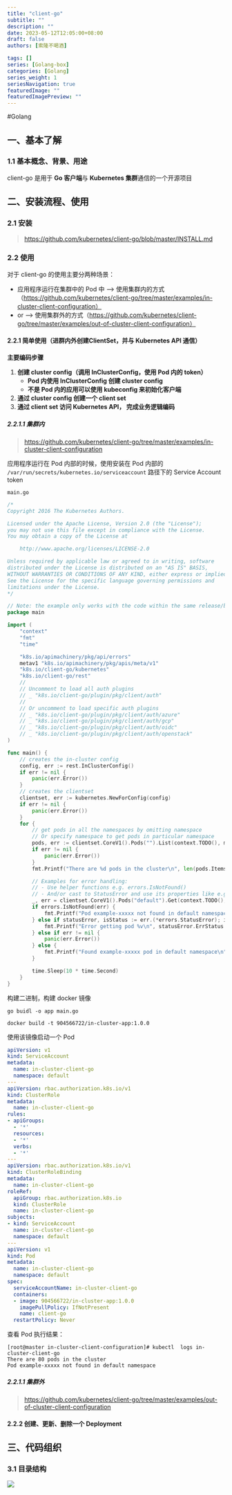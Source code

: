 ```yaml
---
title: "client-go"
subtitle: ""
description: ""
date: 2023-05-12T12:05:00+08:00
draft: false
authors: [索隆不喝酒]

tags: []
series: [Golang-box]
categories: [Golang]
series_weight: 1
seriesNavigation: true
featuredImage: ""
featuredImagePreview: ""
---
```

<!--more-->
#Golang 

## 一、基本了解

### 1.1 基本概念、背景、用途

client-go 是用于 **Go 客户端**与 **Kubernetes 集群**通信的一个开源项目

## 二、安装流程、使用

### 2.1 安装

> https://github.com/kubernetes/client-go/blob/master/INSTALL.md


### 2.2 使用

对于 client-go 的使用主要分两种场景：

- 应用程序运行在集群中的 Pod 中 --> 使用集群内的方式（https://github.com/kubernetes/client-go/tree/master/examples/in-cluster-client-configuration）
- or --> 使用集群外的方式（https://github.com/kubernetes/client-go/tree/master/examples/out-of-cluster-client-configuration）

#### 2.2.1 简单使用（进群内外创建ClientSet，并与 Kubernetes API 通信）

**主要编码步骤**

1. **创建 cluster config（调用 InClusterConfig，使用 Pod 内的 token）**
   - **Pod 内使用 InClusterConfig 创建 cluster config**
   - **不是 Pod 内的应用可以使用 kubeconfig 来初始化客户端**
2. **通过 cluster config 创建一个 client set**
3. **通过 client set 访问 Kubernetes API， 完成业务逻辑编码**

##### 2.2.1.1 集群内

> https://github.com/kubernetes/client-go/tree/master/examples/in-cluster-client-configuration

应用程序运行在 Pod 内部的时候，使用安装在 Pod 内部的 `/var/run/secrets/kubernetes.io/serviceaccount` 路径下的 Service Account token

`main.go`

```go
/*
Copyright 2016 The Kubernetes Authors.

Licensed under the Apache License, Version 2.0 (the "License");
you may not use this file except in compliance with the License.
You may obtain a copy of the License at

    http://www.apache.org/licenses/LICENSE-2.0

Unless required by applicable law or agreed to in writing, software
distributed under the License is distributed on an "AS IS" BASIS,
WITHOUT WARRANTIES OR CONDITIONS OF ANY KIND, either express or implied.
See the License for the specific language governing permissions and
limitations under the License.
*/

// Note: the example only works with the code within the same release/branch.
package main

import (
	"context"
	"fmt"
	"time"

	"k8s.io/apimachinery/pkg/api/errors"
	metav1 "k8s.io/apimachinery/pkg/apis/meta/v1"
	"k8s.io/client-go/kubernetes"
	"k8s.io/client-go/rest"
	//
	// Uncomment to load all auth plugins
	// _ "k8s.io/client-go/plugin/pkg/client/auth"
	//
	// Or uncomment to load specific auth plugins
	// _ "k8s.io/client-go/plugin/pkg/client/auth/azure"
	// _ "k8s.io/client-go/plugin/pkg/client/auth/gcp"
	// _ "k8s.io/client-go/plugin/pkg/client/auth/oidc"
	// _ "k8s.io/client-go/plugin/pkg/client/auth/openstack"
)

func main() {
	// creates the in-cluster config
	config, err := rest.InClusterConfig()
	if err != nil {
		panic(err.Error())
	}
	// creates the clientset
	clientset, err := kubernetes.NewForConfig(config)
	if err != nil {
		panic(err.Error())
	}
	for {
		// get pods in all the namespaces by omitting namespace
		// Or specify namespace to get pods in particular namespace
		pods, err := clientset.CoreV1().Pods("").List(context.TODO(), metav1.ListOptions{})
		if err != nil {
			panic(err.Error())
		}
		fmt.Printf("There are %d pods in the cluster\n", len(pods.Items))

		// Examples for error handling:
		// - Use helper functions e.g. errors.IsNotFound()
		// - And/or cast to StatusError and use its properties like e.g. ErrStatus.Message
		_, err = clientset.CoreV1().Pods("default").Get(context.TODO(), "example-xxxxx", metav1.GetOptions{})
		if errors.IsNotFound(err) {
			fmt.Printf("Pod example-xxxxx not found in default namespace\n")
		} else if statusError, isStatus := err.(*errors.StatusError); isStatus {
			fmt.Printf("Error getting pod %v\n", statusError.ErrStatus.Message)
		} else if err != nil {
			panic(err.Error())
		} else {
			fmt.Printf("Found example-xxxxx pod in default namespace\n")
		}

		time.Sleep(10 * time.Second)
	}
}
```

构建二进制，构建 docker 镜像

```
go buidl -o app main.go
```

```
docker build -t 904566722/in-cluster-app:1.0.0 
```

使用该镜像启动一个 Pod

```yaml
apiVersion: v1
kind: ServiceAccount
metadata:
  name: in-cluster-client-go
  namespace: default
---
apiVersion: rbac.authorization.k8s.io/v1
kind: ClusterRole
metadata:
  name: in-cluster-client-go
rules:
- apiGroups:
  - '*'
  resources:
  - '*'
  verbs:
  - '*'
---
apiVersion: rbac.authorization.k8s.io/v1
kind: ClusterRoleBinding
metadata:
  name: in-cluster-client-go
roleRef:
  apiGroup: rbac.authorization.k8s.io
  kind: ClusterRole
  name: in-cluster-client-go
subjects:
- kind: ServiceAccount
  name: in-cluster-client-go
  namespace: default
---
apiVersion: v1
kind: Pod
metadata:
  name: in-cluster-client-go
  namespace: default
spec:
  serviceAccountName: in-cluster-client-go
  containers:
  - image: 904566722/in-cluster-app:1.0.0 
    imagePullPolicy: IfNotPresent
    name: client-go
  restartPolicy: Never
```

查看 Pod 执行结果：

```shell
[root@master in-cluster-client-configuration]# kubectl  logs in-cluster-client-go
There are 80 pods in the cluster
Pod example-xxxxx not found in default namespace
```

##### 2.2.1.1 集群外

> https://github.com/kubernetes/client-go/tree/master/examples/out-of-cluster-client-configuration

#### 2.2.2 创建、更新、删除一个 Deployment



## 三、代码组织

### 3.1 目录结构

![](images/posts/Pasted%20image%2020230512121939.png)